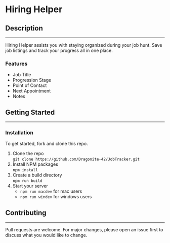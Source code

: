 # Hiring Helper

## Description

<hr>
Hiring Helper assists you with staying organized during your job hunt. Save job listings and track your progress all in one place.

### Features

- Job Title
- Progression Stage
- Point of Contact
- Next Appointment
- Notes

## Getting Started

<hr>

### Installation

To get started, fork and clone this repo.

1. Clone the repo <br/>
   `git clone https://github.com/Dragonite-42/JobTracker.git`
2. Install NPM packages <br/>
   `npm install`
3. Create a build directory <br/>
   `npm run build`
4. Start your server <br/>
   - `npm run macdev` for mac users
   - `npm run windev` for windows users

## Contributing

<hr>
Pull requests are welcome. For major changes, please open an issue first to discuss what you would like to change.
